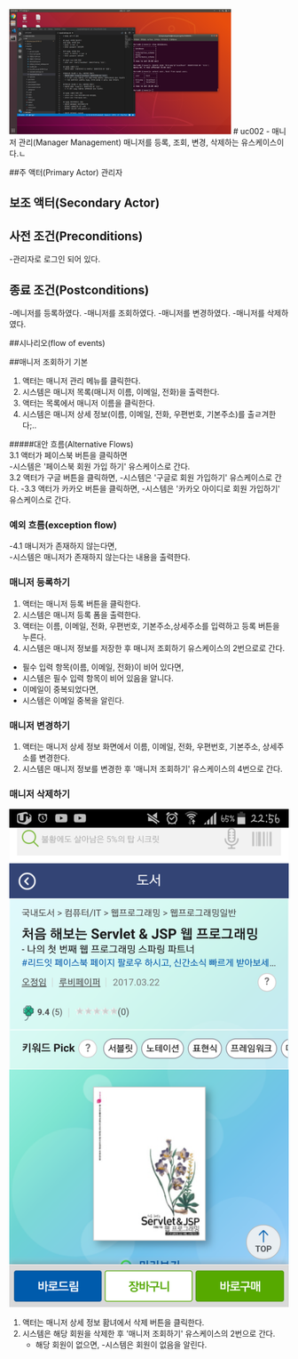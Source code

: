 <img src="./happy.jpg" width="400">
# uc002 - 매니저 관리(Manager Management)
매니저를 등록, 조회, 변경, 삭제하는 유스케이스이다.ㄴ

##주 액터(Primary Actor)
관리자

## 보조 액터(Secondary Actor)

## 사전 조건(Preconditions)
-관리자로 로그인 되어 있다.

## 종료 조건(Postconditions)
-메니저를 등록하였다.
-매니저를 조회하였다.
-매니저를 변경하였다.
-매니저를 삭제하였다.

##시나리오(flow of events)

##매니저 조회하기 기본 

1. 액터는 매니저 관리 메뉴를 클릭한다.
2. 시스템은 매니저 목록(매니저 이름, 이메일, 전화)을 출력한다. 
3. 액터는 목록에서 매니저 이름을 클릭한다.
4. 시스템은 매니저 상세 정보(이름, 이메일, 전화, 우편번호, 기본주소)를 출ㄹ겨한다;..

#####대안 흐름(Alternative Flows) \
3.1 액터가 페이스북 버튼을 클릭하면 \
    -시스템은 '페이스북 회원 가입 하기' 유스케이스로 간다.\
3.2 액터가 구글 버튼을 클릭하면,
    -시스템은 '구글로 회원 가입하기' 유스케이스로 간다.
-3.3 액터가 카카오 버튼을 클릭하면,
        -시스템은 '카카오 아이디로 회원 가입하기' 유스케이스로 간다.



### 예외 흐름(exception flow)
-4.1 매니저가 존재하지 않는다면,\
-시스템은 매니저가 존재하지 않는다는 내용을
출력한다.

### 매니저 등록하기

1. 액터는 매니저 등록 버튼을 클릭한다.
2. 시스템은 매니저 등록 폼을 출력한다.
3. 액터는 이름, 이메일, 전화, 우편번호,
기본주소,상세주소를 입력하고 등록 버튼을 누른다.
4. 시스템은 매니저 정보를 저장한 후 매니저 조회하기 유스케이스의 2번으로로 간다.
-   필수 입력 항목(이름, 이메일, 전화)이 비어 있다면,
-   시스템은 필수 입력 항목이 비어 있음을 알니다.
-   이메일이 중복되었다면,
-   시스템은 이메일 중복을 알린다.

### 매니저 변경하기
1. 액터는 매니저 상세 정보 화면에서 이름, 이메일, 전화, 우편번호, 기본주소, 상세주소를 변경한다.
2. 시스템은 매니저 정보를 변경한 후 '매니저 조회하기' 유스케이스의 4번으로 간다.


### 매니저 삭제하기
![매니저 목록](./actors.jpg)
1. 액터는 매니저 상세 정보 홤녀에서 삭제 버튼을 클릭한다.
2. 시스템은 해당 회원을 삭제한 후 '매니저 조회하기' 유스케이스의 2번으로 간다.
    - 해당 회원이 없으면,
        -시스템은 회원이 없음을 알린다.  

